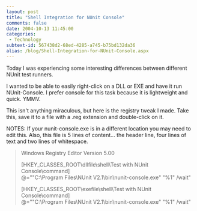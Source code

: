 ```yaml
---
layout: post
title: "Shell Integration for NUnit Console"
comments: false
date: 2004-10-13 11:45:00
categories:
 - Technology
subtext-id: 567438d2-68ed-4285-a745-b75bd132da36
alias: /blog/Shell-Integration-for-NUnit-Console.aspx
---
```



Today I was experiencing some interesting differences between different NUnit test runners.

I wanted to be able to easily right-click on a DLL or EXE and have it run NUnit-Console. I prefer console for this task because it is lightweight and quick. YMMV.

This isn't anything miraculous, but here is the registry tweak I made. Take this, save it to a file with a .reg extension and double-click on it.

NOTES: If your nunit-console.exe is in a different location you may need to edit this. Also, this file is 5 lines of content... the header line, four lines of text and two lines of whitespace.

> Windows Registry Editor Version 5.00
> 
> [HKEY_CLASSES_ROOT\dllfile\shell\Test with NUnit Console\command]  
@="\"C:\\Program Files\\NUnit V2.1\\bin\\nunit-console.exe\" \"%1\" /wait"
> 
> [HKEY_CLASSES_ROOT\exefile\shell\Test with NUnit Console\command]  
@="\"C:\\Program Files\\NUnit V2.1\\bin\\nunit-console.exe\" \"%1\" /wait"
